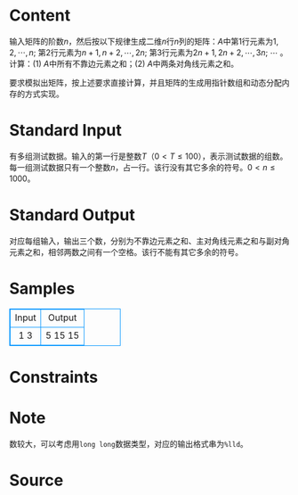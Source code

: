 
# Content

输入矩阵的阶数$n$，然后按以下规律生成二维$n$行$n$列的矩阵：$A$中第$1$行元素为$1, 2, \cdots , n$; 第$2$行元素为$n+1, n+2, \cdots , 2n$; 第$3$行元素为$2n+1, 2n+2, \cdots , 3n$; $\cdots$ 。计算：(1) $A$中所有不靠边元素之和；(2) $A$中两条对角线元素之和。

要求模拟出矩阵，按上述要求直接计算，并且矩阵的生成用指针数组和动态分配内存的方式实现。

# Standard Input

有多组测试数据。输入的第一行是整数$T$（$0<T\le 100$），表示测试数据的组数。每一组测试数据只有一个整数$n$，占一行。该行没有其它多余的符号。$0<n\le 1000$。

# Standard Output

对应每组输入，输出三个数，分别为不靠边元素之和、主对角线元素之和与副对角元素之和，相邻两数之间有一个空格。该行不能有其它多余的符号。

# Samples

<style>
        table,table tr th, table tr td { border:1px solid #0094ff; }
        table { width: 200px; min-height: 25px; line-height: 25px; text-align: center; border-collapse: collapse;}   
    </style>
<table>
	<tr>
		<td>Input</td>
		<td>Output</td>
	</tr>
<tr><td>1
3</td><td>5 15 15</td></tr></table>


# Constraints



# Note

数较大，可以考虑用`long long`数据类型，对应的输出格式串为`%lld`。

# Source


